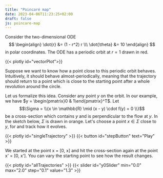 ```yaml
---
title: "Poincaré map"
date: 2023-04-06T11:23:25+02:00
draft: false
js: poincare-map
---
```


Consider the two-dimensional ODE
    $$
    \begin{align}
    \dot{r} &= (1 - r^2) r \\\
    \dot{\theta} &= 10
    \end{align}
    $$
in polar coordinates. The ODE has a periodic orbit at $r = 1$ drawn in red.

{{< plotly id="vectorPlot">}}

Suppose we want to know how a point close to this periodic orbit behaves. Intuitively, it should behave almost-periodically, meaning that the trajectory should return to a point which is close to the starting point after a whole revolution around the circle.

Let us formalize this idea. Consider any point $y$ on the orbit. In our example, we have $y = \begin{pmatrix}0 & 1\end{pmatrix}^T$. Let 
    $$\Sigma = \\{x \in \mathbb{R} \mid (x - y) \cdot f(y) = 0 \\}$$
be a cross-section which contains $y$ and is perpendicular to the flow at $y$. In the sketch below, $\Sigma$ is drawn in orange. Let's choose a point $x \in \Sigma$ close to $y$, for and    track how it evolves.

{{< plotly id="singleTrajectory" >}}
{{< button id="stepButton" text="Play" >}}

We started at the point x = [0, x] and hit the cross-section again at the point x' = [0, x']. You can vary the starting point to see how the result changes.

{{< plotly id="allTrajectories" >}}
{{< slider id="y0Slider" min="0.0" max="2.0" step="0.1" value="1.3" >}}

<!-- <div class="range" style="--min:0.5; --max:1.5; --step:0.1;">
    <input type="range" id="y0Slider" min="0.5" max="1.5" step="0.1" value="1.3">
    <label id="y0SliderLabel" for="y0Slider"></label>
</div> -->

